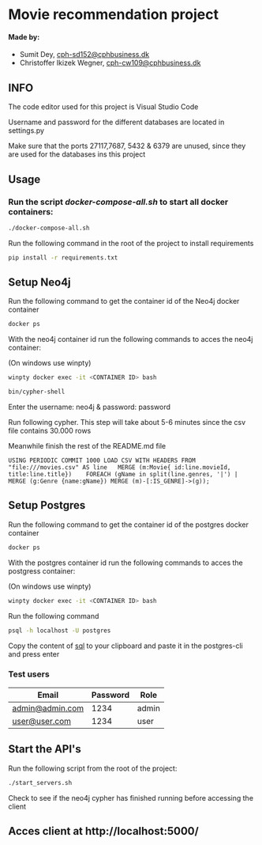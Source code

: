 # Movie recommendation project
#### Made by: ####

* Sumit Dey, cph-sd152@cphbusiness.dk
* Christoffer Ikizek Wegner, cph-cw109@cphbusiness.dk 

## INFO
The code editor used for this project is Visual Studio Code

Username and password for the different databases are located in settings.py

Make sure that the ports 27117,7687, 5432 & 6379 are unused, since they are used for the databases ins this project
## Usage

### Run the script *docker-compose-all.sh* to start all docker containers: ###

```bash
./docker-compose-all.sh
```

Run the following command in the root of the project to install requirements 

```bash
pip install -r requirements.txt
```

## Setup Neo4j

Run the following command to get the container id of the Neo4j docker container
```bash
docker ps
```

With the neo4j container id run the following commands to acces the neo4j container:

(On windows use winpty)

```bash
winpty docker exec -it <CONTAINER ID> bash
```

```bash
bin/cypher-shell
```

Enter the username: neo4j & password: password

Run following cypher. This step will take about 5-6 minutes since the csv file contains 30.000 rows

Meanwhile finish the rest of the README.md file

`USING PERIODIC COMMIT 1000
LOAD CSV WITH HEADERS FROM "file:///movies.csv" AS line  
MERGE (m:Movie{ id:line.movieId, title:line.title})   
FOREACH (gName in split(line.genres, '|') | MERGE (g:Genre {name:gName}) MERGE (m)-[:IS_GENRE]->(g));`

## Setup Postgres

Run the following command to get the container id of the postgres docker container
```bash
docker ps
```

With the postgres container id run the following commands to acces the postgress container:

(On windows use winpty)

```bash
winpty docker exec -it <CONTAINER ID> bash
```

Run the following command
```bash
psql -h localhost -U postgres
```
Copy the content of [sql](https://github.com/dofinator/db_eksamen_22/blob/master/create_tables.sql) to your clipboard and paste it in the postgres-cli and press enter


### Test users
| Email     | Password | Role |
| ----------- | ----------- | ----------- 
| admin@admin.com      | 1234       | admin |
| user@user.com   | 1234       | user |


## Start the API's
Run the following script from the root of the project:

```bash
./start_servers.sh
```
Check to see if the neo4j cypher has finished running before accessing the client

## Acces client at http://localhost:5000/
